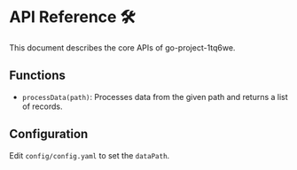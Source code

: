 # API Reference 🛠

This document describes the core APIs of go-project-1tq6we.

## Functions
- `processData(path)`: Processes data from the given path and returns a list of records.

## Configuration
Edit `config/config.yaml` to set the `dataPath`.
